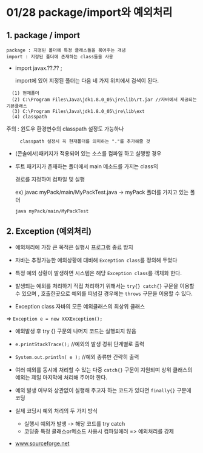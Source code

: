 
# 01/28 package/import와 예외처리

## 1. package / import

    package : 지정된 폴더에 특정 클래스들을 묶어주는 개념
    import : 지정된 폴더에 존재하는 class들을 사용


  * import javax.??.?? ; 

    import에 있어 지정된 폴더는 다음 네 가지 위치에서 검색이 된다.
```
  (1) 현재폴더
  (2) C:\Program Files\Java\jdk1.8.0_05\jre\lib\rt.jar //자바에서 제공되는 기본클래스
  (3) C:\Program Files\Java\jdk1.8.0_05\jre\lib\ext
  (4) classpath
```
  주의 : 윈도우 환경변수의 classpath 설정도 가능하나

         classpath 설정시 꼭 현재폴더를 의미하는 "."를 추가해줄 것


  * (콘솔에서)패키지가 적용되어 있는 소스를 컴파일 하고 실행할 경우

  - 루트 패키지가 존재하는 폴더에서 main 메소드를 가지는 class의

    경로를 지정하여 컴파일 및 실행

    ex) javac myPack/main/MyPackTest.java   -> myPack 폴더를 가지고 있는 폴더
  
        java myPack/main/MyPackTest


## 2. Exception (예외처리) 
   
- 예외처리에 가장 큰 목적은 실행시 프로그램 종료 방지

- 자바는 추정가능한 예외상황에 대비해 `Exception class`를 정의해 두었다

- 특정 예외 상황이 발생하면 시스템은 해당 `Exception class`를 객체화 한다.

- 발생되는 예외를 처리하기 직접 처리하기 위해서는 `try{} catch{}` 구문을 이용할 수 있으며 , 호출한곳으로 예외를 떠넘길 경우에는 `throws` 구문을 이용할 수 있다.

- Exception class 자바의 모든 예외클래스의 최상위 클래스

=> `Exception e = new XXXException();`

- 예외발생 후 try {} 구문의 나머지 코드는 실행되지 않음

- `e.printStackTrace();`  //예외의 발생 경위 단계별로 출력

- `System.out.println( e );`  //예외 종류만 간략히 출력

- 여러 예외를 동시에 처리할 수 있는 다중 `catch{}` 구문이 지원되며 상위 클래스의 예외는 제일 마지막에 처리해 주어야 한다.

- 예외 발생 여부와 상관없이 실행해 주고자 하는 코드가 있다면 `finally{}` 구문에 코딩


 - 실제 코딩시 예외 처리의 두 가지 방식
     - 실행시 예외가 발생 -> 해당 코드를 try catch
     - 코딩중 특정 클래스or메소드 사용시 컴파일에러
       => 예외처리를 강제



* www.sourceforge.net

